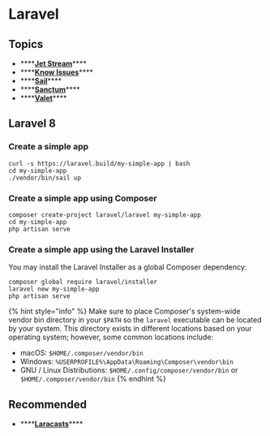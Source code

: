 # Laravel

## Topics

* \*\*\*\*[**Jet Stream**](jet-stream.md)\*\*\*\*
* \*\*\*\*[**Know Issues**](known-issues-1.md)\*\*\*\*
* \*\*\*\*[**Sail**](sail.md)\*\*\*\*
* \*\*\*\*[**Sanctum**](sanctum.md)\*\*\*\*
* \*\*\*\*[**Valet**](valet.md)\*\*\*\*

## Laravel 8

### Create a simple app

```text
curl -s https://laravel.build/my-simple-app | bash
cd my-simple-app
./vendor/bin/sail up
```

### Create a simple app using Composer

```text
composer create-project laravel/laravel my-simple-app
cd my-simple-app
php artisan serve
```

### Create a simple app using t**he Laravel Installer**

You may install the Laravel Installer as a global Composer dependency:

```text
composer global require laravel/installer
laravel new my-simple-app
php artisan serve
```

{% hint style="info" %}
Make sure to place Composer's system-wide vendor bin directory in your `$PATH` so the `laravel` executable can be located by your system. This directory exists in different locations based on your operating system; however, some common locations include:

* macOS: `$HOME/.composer/vendor/bin`
* Windows: `%USERPROFILE%\AppData\Roaming\Composer\vendor\bin`
* GNU / Linux Distributions: `$HOME/.config/composer/vendor/bin` or `$HOME/.composer/vendor/bin`
{% endhint %}

## Recommended

* \*\*\*\*[**Laracasts**](https://laracasts.com)\*\*\*\*



